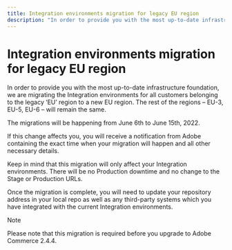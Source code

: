 ```yaml
---
title: Integration environments migration for legacy EU region
description: "In order to provide you with the most up-to-date infrastructure foundation, we are migrating the Integration environments for all customers belonging to the legacy ‘EU’ region to a new EU region. The rest of the regions &ndash;  EU-3, EU-5, EU-6 &ndash;  will remain the same.  "
---
```


# Integration environments migration for legacy EU region

In order to provide you with the most up-to-date infrastructure foundation, we are migrating the Integration environments for all customers belonging to the legacy ‘EU’ region to a new EU region. The rest of the regions &ndash;  EU-3, EU-5, EU-6 &ndash;  will remain the same.

The migrations will be happening from June 6th to June 15th, 2022.

If this change affects you, you will receive a notification from Adobe containing the exact time when your migration will happen and all other necessary details.

Keep in mind that this migration will only affect your Integration environments. There will be no Production downtime and no change to the Stage or Production URLs.

Once the migration is complete, you will need to update your repository address in your local repo as well as any third-party systems which you have integrated with the current Integration environments.

>[!NOTE]
>
>Please note that this migration is required before you upgrade to Adobe Commerce 2.4.4.
